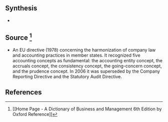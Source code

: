 ## Synthesis
- 
## Source [^1]
- An EU directive (1978) concerning the harmonization of company law and accounting practices in member states. It recognized five accounting concepts as fundamental: the accounting entity concept, the accruals concept, the consistency concept, the going-concern concept, and the prudence concept. In 2006 it was superseded by the Company Reporting Directive and the Statutory Audit Directive.
## References

[^1]: [[Home Page - A Dictionary of Business and Management 6th Edition by Oxford Reference]]